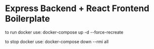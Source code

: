 # Express Backend + React Frontend Boilerplate

to run docker use: docker-compose up -d --force-recreate

to stop docker use: docker-compose down --rmi all
